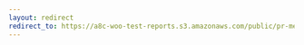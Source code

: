 ```yaml
---
layout: redirect
redirect_to: https://a8c-woo-test-reports.s3.amazonaws.com/public/pr-merge/45814/api/index.html
---
```

